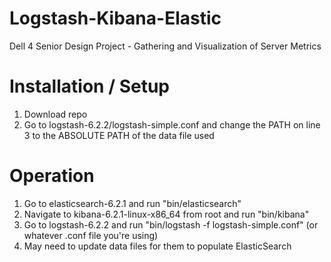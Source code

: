 # Logstash-Kibana-Elastic
Dell 4 Senior Design Project - Gathering and Visualization of Server Metrics

# Installation / Setup
1. Download repo
2. Go to logstash-6.2.2/logstash-simple.conf and change the PATH on line 3 to the ABSOLUTE PATH of the data file used

# Operation
1. Go to elasticsearch-6.2.1 and run "bin/elasticsearch"
2. Navigate to kibana-6.2.1-linux-x86_64 from root and run "bin/kibana"
3. Go to logstash-6.2.2 and run "bin/logstash -f logstash-simple.conf" (or whatever .conf file you're using)
4. May need to update data files for them to populate ElasticSearch

